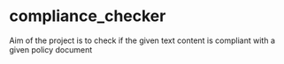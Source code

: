 # compliance_checker
Aim of the project is to check if the given text content is compliant with a given policy document
